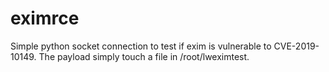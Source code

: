 # eximrce

Simple python socket connection to test if exim is vulnerable to CVE-2019-10149. 
The payload simply touch a file in /root/lweximtest.
